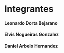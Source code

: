 # Integrantes
#### Leonardo Dorta Bejarano
#### Elvis Nogueiras Gonzalez
#### Daniel Arbelo Hernandez
